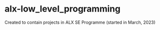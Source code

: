 # alx-low_level_programming
Created to contain projects in ALX SE Programme (started in March, 2023)
